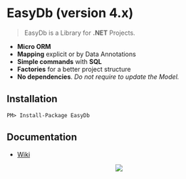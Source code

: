 # EasyDb (version 4.x)

> EasyDb is a Library for **.NET** Projects.

* **Micro ORM**
* **Mapping** explicit or by Data Annotations
* **Simple commands** with **SQL**
* **Factories** for a better project structure
* **No dependencies**. _Do not require to update the Model._

## Installation

```
PM> Install-Package EasyDb
```

## Documentation

* [Wiki](https://github.com/romagny13/EasyDb/wiki)


<p align="center">
  <img src="http://res.cloudinary.com/romagny13/image/upload/v1475077310/easyDb_logo_lrcq7m.png"/>
</p>

